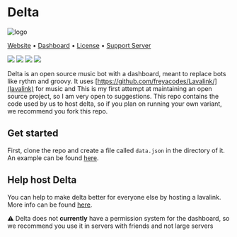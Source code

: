# Delta
![logo](https://i.imgur.com/3AMkvJxt.png)

[Website](https://delta-beats.github.io/) • [Dashboard](https://delta-beats.github.io/login/) • [License](https://github.com/py815-dev/delta-beats/blob/master/LICENSE) • [Support Server](https://discord.gg/HJXRBqYEFy/)

<img src='https://img.shields.io/badge/Python version-3.6+-blue/?style=flat-square'></img> <img src="https://img.shields.io/badge/PR's-welcome-green/?style=flat-square"></img> <a href="https://discord.gg/HJXRBqYEFy/"><img src="https://img.shields.io/badge/Support-server-/?style=flat-square&logo=discord&color=blue"></img></a> <img src="https://img.shields.io/badge/Code style-black-black/?style=flat-square&color=black"></img>

Delta is an open source music bot with a dashboard, meant to replace bots like rythm and groovy. It uses [https://github.com/freyacodes/Lavalink/](lavalink) for music and This is my first attempt at maintaining an open source project, so I am very open to suggestions. This repo contains the code used by us to host delta, so if you plan on running your own variant, we recommend you fork this repo.

## Get started

First, clone the repo and create a file called `data.json` in the directory of it. An example can be found [here](https://github.com/py815-dev/delta-beats/blob/master/data.json.example).

## Help host Delta

You can help to make delta better for everyone else by hosting a lavalink. More info can be found [here](https://github.com/py815-dev/delta-lavalink-server).


⚠️ Delta does not **currently** have a permission system for the dashboard, so we recommend you use it in servers with friends and not large servers
